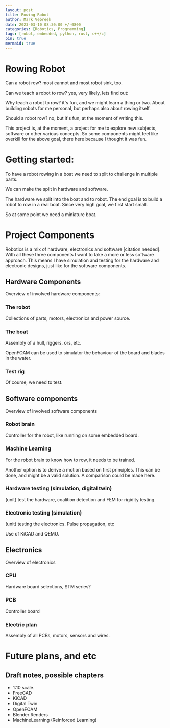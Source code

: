 ```yaml
---
layout: post
title: Rowing Robot
author: Mark Vebreek
date: 2023-03-10 08:30:00 +/-0800
categories: [Robotics, Programming]
tags: [robot, embedded, python, rust, c++/c]
pin: true
mermaid: true
---
```



# Rowing Robot

Can a robot row? most cannot and most robot sink, too.

Can we teach a robot to row? yes, very likely, lets find out:

Why teach a robot to row? it's fun, and we might learn a thing or two. About building robots for me personal, but perhaps also about rowing itself.

Should a robot row? no, but it's fun, at the moment of writing this.

This project is, at the moment, a project for me to explore new subjects, software or other various concepts. So some components might feel like overkill for the above goal, there here because I thought it was fun.

# Getting started:

To have a robot rowing in a boat we need to split to challenge in multiple parts.

We can make the split in hardware and software.

The hardware we split into the boat and to robot. The end goal is to build a robot to row in a real boat. Since very high goal, we first start small.

So at some point we need a miniature boat.

# Project Components

Robotics is a mix of hardware, electronics and software [citation needed]. With all these three components I want to take a more or less software approach. This means I have simulation and testing for the hardware and electronic designs, just like for the software components.

## Hardware Components

Overview of involved hardware components:

### The robot

Collections of parts, motors, electronics and power source.

### The boat

Assembly of a hull, riggers, ors, etc.

OpenFOAM can be used to simulator the behaviour of the board and blades in the water.

### Test rig

Of course, we need to test.

## Software components

Overview of involved software components

### Robot brain

Controller for the robot, like running on some embedded board.

### Machine Learning

For the robot brain to know how to row, it needs to be trained.

Another option is to derive a motion based on first principles. This can be done, and might be a valid solution. A comparison could be made here.

### Hardware testing (simulation, digital twin)

(unit) test the hardware, coalition detection and FEM for rigidity testing.

### Electronic testing (simulation)

(unit) testing the electronics. Pulse propagation, etc

Use of KiCAD and QEMU.

## Electronics

Overview of electronics

### CPU

Hardware board selections, STM series?

### PCB

Controller board

### Electric plan

Assembly of all PCBs, motors, sensors and wires.

# Future plans, and etc

## Draft notes, possible chapters

- 1:10 scale.
- FreeCAD
- KiCAD
- Digital Twin
- OpenFOAM
- Blender Renders
- MachineLearning (Reinforced Learning)
